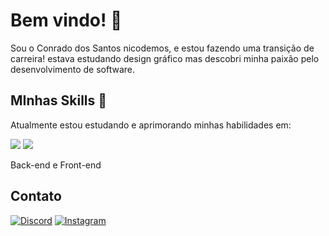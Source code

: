 # Bem vindo! 👋
Sou o Conrado dos Santos nicodemos, e estou fazendo uma transição de carreira!
estava estudando design gráfico mas descobri minha paixão pelo desenvolvimento de software.

## MInhas Skills 🚀
Atualmente estou estudando e aprimorando minhas habilidades em:


<img src="https://img.icons8.com/color/96/000000/javascript.png"/> <img src="https://img.icons8.com/color/96/000000/nodejs.png"/>

Back-end e Front-end
## Contato

[![Discord](https://img.shields.io/badge/Discord-%237289DA.svg?style=for-the-badge&logo=discord&logoColor=white)](https://discord.com/users/310409120077447168) [![Instagram](https://img.shields.io/badge/Instagram-%23E4405F.svg?style=for-the-badge&logo=instagram&logoColor=white)](https://www.instagram.com/conrado.nicodemos/)
